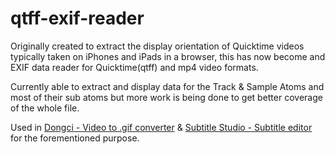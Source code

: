 # qtff-exif-reader

Originally created to extract the display orientation of Quicktime videos typically taken on iPhones and iPads in a browser, this has now become and EXIF data reader for Quicktime(qtff) and mp4 video formats.

Currently able to extract and display data for the Track & Sample Atoms and most of their sub atoms but more work is being done to get better coverage of the whole file.

Used in [Dongci - Video to .gif converter](https://dongci.kawo.com) & [Subtitle Studio - Subtitle editor](https://subtitle.studio) for the forementioned purpose.
